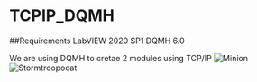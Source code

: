 # TCPIP_DQMH

##Requirements
LabVIEW 2020 SP1
DQMH 6.0

We are using DQMH to cretae 2 modules using TCP/IP
![Minion](https://octodex.github.com/images/minion.png)
![Stormtroopocat](https://octodex.github.com/images/Stormtroopocat.jpg "The Stormtroopocat")
